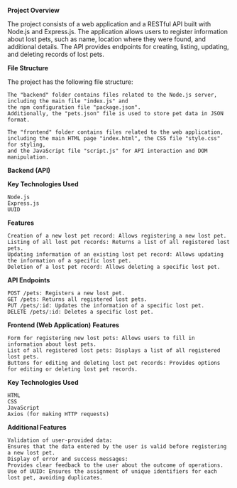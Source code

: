 **Project Overview**

The project consists of a web application and a RESTful API built with Node.js and Express.js. 
The application allows users to register information about lost pets, such as name, location where they were found, and additional details. 
The API provides endpoints for creating, listing, updating, and deleting records of lost pets.


**File Structure**

The project has the following file structure:

    The "backend" folder contains files related to the Node.js server, including the main file "index.js" and 
    the npm configuration file "package.json". 
    Additionally, the "pets.json" file is used to store pet data in JSON format.

    The "frontend" folder contains files related to the web application, 
    including the main HTML page "index.html", the CSS file "style.css" for styling, 
    and the JavaScript file "script.js" for API interaction and DOM manipulation.

    
    
**Backend (API)**

**Key Technologies Used**

    Node.js
    Express.js
    UUID

**Features**

    Creation of a new lost pet record: Allows registering a new lost pet.
    Listing of all lost pet records: Returns a list of all registered lost pets.
    Updating information of an existing lost pet record: Allows updating the information of a specific lost pet.
    Deletion of a lost pet record: Allows deleting a specific lost pet.

**API Endpoints**

    POST /pets: Registers a new lost pet.
    GET /pets: Returns all registered lost pets.
    PUT /pets/:id: Updates the information of a specific lost pet.
    DELETE /pets/:id: Deletes a specific lost pet.



**Frontend (Web Application)**
**Features**

    Form for registering new lost pets: Allows users to fill in information about lost pets.
    List of all registered lost pets: Displays a list of all registered lost pets.
    Buttons for editing and deleting lost pet records: Provides options for editing or deleting lost pet records.

**Key Technologies Used**

    HTML
    CSS
    JavaScript
    Axios (for making HTTP requests)

**Additional Features**

    Validation of user-provided data: 
    Ensures that the data entered by the user is valid before registering a new lost pet.
    Display of error and success messages: 
    Provides clear feedback to the user about the outcome of operations.
    Use of UUID: Ensures the assignment of unique identifiers for each lost pet, avoiding duplicates.

